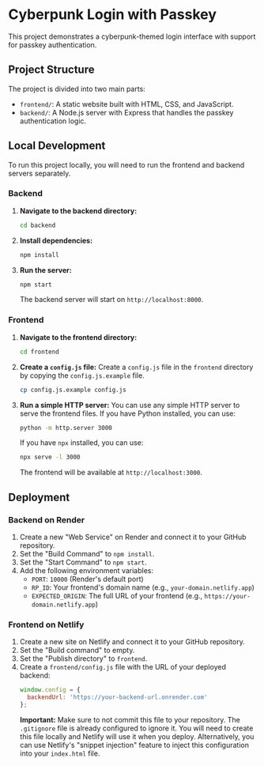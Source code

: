 # Cyberpunk Login with Passkey

This project demonstrates a cyberpunk-themed login interface with support for passkey authentication.

## Project Structure

The project is divided into two main parts:

-   `frontend/`: A static website built with HTML, CSS, and JavaScript.
-   `backend/`: A Node.js server with Express that handles the passkey authentication logic.

## Local Development

To run this project locally, you will need to run the frontend and backend servers separately.

### Backend

1.  **Navigate to the backend directory:**
    ```bash
    cd backend
    ```

2.  **Install dependencies:**
    ```bash
    npm install
    ```

3.  **Run the server:**
    ```bash
    npm start
    ```

    The backend server will start on `http://localhost:8000`.

### Frontend

1.  **Navigate to the frontend directory:**
    ```bash
    cd frontend
    ```

2.  **Create a `config.js` file:**
    Create a `config.js` file in the `frontend` directory by copying the `config.js.example` file.
    ```bash
    cp config.js.example config.js
    ```

3.  **Run a simple HTTP server:**
    You can use any simple HTTP server to serve the frontend files. If you have Python installed, you can use:
    ```bash
    python -m http.server 3000
    ```
    If you have `npx` installed, you can use:
    ```bash
    npx serve -l 3000
    ```

    The frontend will be available at `http://localhost:3000`.

## Deployment

### Backend on Render

1.  Create a new "Web Service" on Render and connect it to your GitHub repository.
2.  Set the "Build Command" to `npm install`.
3.  Set the "Start Command" to `npm start`.
4.  Add the following environment variables:
    -   `PORT`: `10000` (Render's default port)
    -   `RP_ID`: Your frontend's domain name (e.g., `your-domain.netlify.app`)
    -   `EXPECTED_ORIGIN`: The full URL of your frontend (e.g., `https://your-domain.netlify.app`)

### Frontend on Netlify

1.  Create a new site on Netlify and connect it to your GitHub repository.
2.  Set the "Build command" to empty.
3.  Set the "Publish directory" to `frontend`.
4.  Create a `frontend/config.js` file with the URL of your deployed backend:
    ```javascript
    window.config = {
      backendUrl: 'https://your-backend-url.onrender.com'
    };
    ```
    **Important:** Make sure to not commit this file to your repository. The `.gitignore` file is already configured to ignore it. You will need to create this file locally and Netlify will use it when you deploy. Alternatively, you can use Netlify's "snippet injection" feature to inject this configuration into your `index.html` file.

